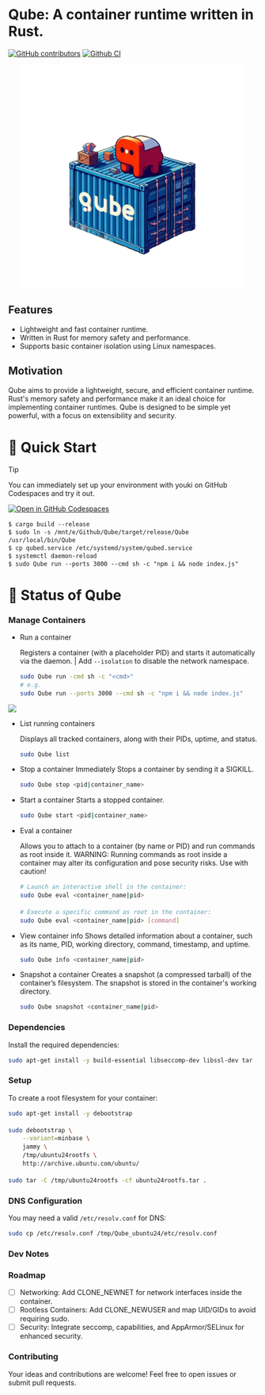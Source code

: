 # Qube: A container runtime written in Rust.
[![GitHub contributors](https://img.shields.io/github/contributors/Voyrox/Qube)](https://github.com/Voyrox/Qube/graphs/contributors)
[![Github CI](https://github.com/Voyrox/Qube/actions/workflows/rust.yml/badge.svg?branch=main)](https://github.com/Voyrox/Qube/actions)

<p align="center">
  <img src="OIG4.png" width="450">
</p>

## Features
- Lightweight and fast container runtime.
- Written in Rust for memory safety and performance.
- Supports basic container isolation using Linux namespaces.

## Motivation
Qube aims to provide a lightweight, secure, and efficient container runtime. Rust's memory safety and performance make it an ideal choice for implementing container runtimes. Qube is designed to be simple yet powerful, with a focus on extensibility and security.

# 🚀 Quick Start
> [!TIP]
> You can immediately set up your environment with youki on GitHub Codespaces and try it out.  
>
> [![Open in GitHub Codespaces](https://github.com/codespaces/badge.svg)](https://codespaces.new/containers/Qube?quickstart=1)
> ```console
> $ cargo build --release
> $ sudo ln -s /mnt/e/Github/Qube/target/release/Qube /usr/local/bin/Qube
> $ cp qubed.service /etc/systemd/system/qubed.service
> $ systemctl daemon-reload
> $ sudo Qube run --ports 3000 --cmd sh -c "npm i && node index.js"
> ```

# 📍 Status of Qube

### Manage Containers
- Run a container

  Registers a container (with a placeholder PID) and starts it automatically via the daemon. | Add `--isolation` to disable the network namespace.
  ```bash
  sudo Qube run -cmd sh -c "<cmd>"
  # e.g.
  sudo Qube run --ports 3000 --cmd sh -c "npm i && node index.js"
  ```
  
<image src="./images/image.png" style="display: block;margin-left: auto;margin-right: auto;">

- List running containers

  Displays all tracked containers, along with their PIDs, uptime, and status.
  ```bash
  sudo Qube list
  ```
  
- Stop a container
  Immediately Stops a container by sending it a SIGKILL.

  ```bash
  sudo Qube stop <pid|container_name>
  ```

- Start a container
  Starts a stopped container.

  ```bash
  sudo Qube start <pid|container_name>
  ```

- Eval a container
  
  Allows you to attach to a container (by name or PID) and run commands as root inside it.
WARNING: Running commands as root inside a container may alter its configuration and pose security risks. Use with caution!

  ```bash
  # Launch an interactive shell in the container:
  sudo Qube eval <container_name|pid>

  # Execute a specific command as root in the container:
  sudo Qube eval <container_name|pid> [command]
  ```

- View container info
  Shows detailed information about a container, such as its name, PID, working directory, command, timestamp, and uptime.

  ```bash
  sudo Qube info <container_name|pid>
  ```
- Snapshot a container
  Creates a snapshot (a compressed tarball) of the container’s filesystem. The snapshot is stored in the container's working directory.

  ```bash
  sudo Qube snapshot <container_name|pid>
  ```

### Dependencies
Install the required dependencies:

```bash
sudo apt-get install -y build-essential libseccomp-dev libssl-dev tar
```
### Setup
To create a root filesystem for your container:

```bash
sudo apt-get install -y debootstrap

sudo debootstrap \
    --variant=minbase \
    jammy \
    /tmp/ubuntu24rootfs \
    http://archive.ubuntu.com/ubuntu/

sudo tar -C /tmp/ubuntu24rootfs -cf ubuntu24rootfs.tar .
```

### DNS Configuration
You may need a valid `/etc/resolv.conf` for DNS:
```bash
sudo cp /etc/resolv.conf /tmp/Qube_ubuntu24/etc/resolv.conf
```

### Dev Notes

### Roadmap
- [ ] Networking: Add CLONE_NEWNET for network interfaces inside the container.
- [ ] Rootless Containers: Add CLONE_NEWUSER and map UID/GIDs to avoid requiring sudo.
- [ ] Security: Integrate seccomp, capabilities, and AppArmor/SELinux for enhanced security.

### Contributing
Your ideas and contributions are welcome! Feel free to open issues or submit pull requests.